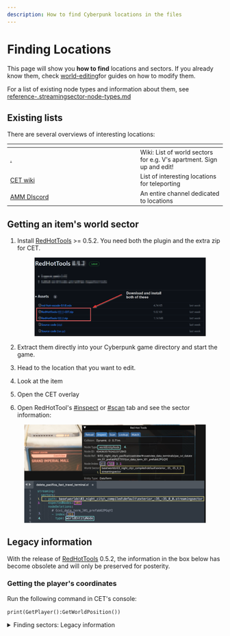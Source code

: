 ```yaml
---
description: How to find Cyberpunk locations in the files
---
```


# Finding Locations

This page will show you **how to find** locations and sectors. If you already know them, check [world-editing](../../modding-guides/world-editing/ "mention")for guides on how to modify them.

For a list of existing node types and information about them, see [reference-.streamingsector-node-types.md](reference-.streamingsector-node-types.md "mention")

## Existing lists

There are several overviews of interesting locations:

<table><thead><tr><th width="290"></th><th></th></tr></thead><tbody><tr><td><a data-mention href="./">.</a></td><td>Wiki: List of world sectors for e.g. V's apartment. Sign up and edit!</td></tr><tr><td><a href="https://wiki.redmodding.org/cyber-engine-tweaks/teleportation-locations">CET wiki</a></td><td>List of interesting locations for teleporting</td></tr><tr><td><a href="https://discord.com/invite/47jV2rNdgn">AMM DIscord</a></td><td>An entire channel dedicated to locations</td></tr></tbody></table>

## Getting an item's world sector

1.  Install [RedHotTools](https://github.com/psiberx/cp2077-red-hot-tools/releases/) >= 0.5.2. You need both the plugin and the extra zip for CET.

    <figure><img src="../../../.gitbook/assets/red_hot_tools_download.png" alt=""><figcaption></figcaption></figure>
2. Extract them directly into your Cyberpunk game directory and start the game.
3. Head to the location that you want to edit.
4. Look at the item
5. Open the CET overlay
6. Open RedHotTool's [#inspect](../../modding-tools/redhottools/#inspect "mention") or [#scan](../../modding-tools/redhottools/#scan "mention") tab and see the sector information:

<figure><img src="../../../.gitbook/assets/world_sector_node_removal.png" alt=""><figcaption></figcaption></figure>

## Legacy information

With the release of [RedHotTools](https://github.com/psiberx/cp2077-red-hot-tools/releases/) 0.5.2, the information in the box below has become obsolete and will only be preserved for posterity.&#x20;

### Getting the player's coordinates

Run the following command in CET's console:

```
print(GetPlayer():GetWorldPosition())
```

<details>

<summary>Finding sectors: Legacy information</summary>

## Finding a specific sector

For technical stuff about sectors and the really manual way to look for things go [here](https://wiki.redmodding.org/cyberpunk-2077-modding/for-mod-creators/files-and-what-they-do/the-whole-world-.streamingsector). For less masochistic methods read on.

### Prerequisite: Getting the coordinates

Complete [#getting-the-players-coordinates](places.md#getting-the-players-coordinates "mention"). Copy the result and put it into a txt file somewhere.

### Method 1: the Wolvenkit preview

1. In Wolvenkit, open the file `base\worlds\03_night_city\_compiled\default\blocks\all.streamingblock`
2. Switch to the second tab "All Sector Preview"
3. In the panel to the right, enter the coordinates that you copied from the game in step 2
4. Click "Search for Coordinate"
5. Optional: Zoom in

You can double-click on the red text to load the corresponding streamingsector file into the streamingblock's preview!



<img src="https://files.gitbook.com/v0/b/gitbook-x-prod.appspot.com/o/spaces%2F-MP_ozZVx2gRZUPXkd4r%2Fuploads%2FGzn7chW8b7Kia3ogCFjy%2Fstreamingsector_finding_sector.png?alt=media&#x26;token=8121dbe6-6c21-43fe-b5a4-cda97b58a30a" alt="veri nise" data-size="original">

For details on how to find other LOD levels, check [here](https://wiki.redmodding.org/cyberpunk-2077-modding/modding-know-how/files-and-what-they-do/the-whole-world-.streamingsector#calculating-the-files).&#x20;

### Method 2: Following the meshes

If you know a mesh that's used inside the location, you can right-click the mesh file inside Wolvenkit's asset browser and use "**Find files using this**".&#x20;

You might want to consider using a unique mesh rather than a standard cup or bottle.



<img src="https://files.gitbook.com/v0/b/gitbook-x-prod.appspot.com/o/spaces%2F-MP_ozZVx2gRZUPXkd4r%2Fuploads%2FJfiWdJYZtgTynfdwObbH%2Fstreamingsectors_find_files_using_this.png?alt=media&#x26;token=a8d590c2-7421-4b43-a61f-ba9fe8a2a056" alt="" data-size="original">

### Method 3: Via script

Go [here for PL](https://colab.research.google.com/github/Simarilius-uk/sectorStuff/blob/main/AllBlocks\_colab\_w\_streamingblock\_PL.ipynb) ([old link](https://colab.research.google.com/github/Simarilius-uk/sectorStuff/blob/main/AllBlocks\_colab\_w\_streamingblock.ipynb)) and either use the script in your webbrowser (recommended) or download the script locally to run it with Python.&#x20;

#### When running from browser:

Change the x, y and z coordinate to the coordinates that you found[ via CET](places.md#prerequisite-getting-the-coordinates):thumbsup:



<img src="https://files.gitbook.com/v0/b/gitbook-x-prod.appspot.com/o/spaces%2F-MP_ozZVx2gRZUPXkd4r%2Fuploads%2FzqTXNEq2qAMPvHS713vW%2Fexport_streaming_blender_search_script.png?alt=media&#x26;token=ff5f9877-4b3a-458d-8241-aef6e2a96294" alt="or via CET: print(GetPlayer():GetWorldPosition())" data-size="original">

#### When running locally:

The script requires you to have a local json export of `all.streamingblock` somewhere.&#x20;

Change line 11 to the absolute path of your json (remember the double slashes):

```
11     filepath = 'C:\\CyberpunkModding\\Files\\all.streamingblock.json'
```

You'll find the coordinates in line 31. Change them to the coordinates that you found [via CET](places.md#perquisite-getting-the-coordinates):

```
31     player_loc={'X':-1604.0522,'Y':353.99716,'Z':49.200005}
```

Now, run the script via Python. It'll give you a list of interior/exterior sector files together with the distance from your coordinates.

The blocks at the bottom can be used to generate a streamingblock json file for just the results, which can be imported to wolvenkit to preview them as per Method 1. if running the script locally you will need to download the sectors.streamingblock file from the github and edit the templatepath variable to point at it.



</details>

